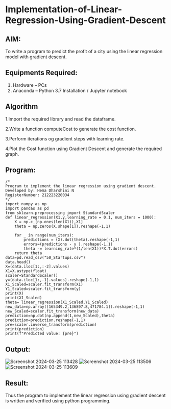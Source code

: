 # Implementation-of-Linear-Regression-Using-Gradient-Descent

## AIM:
To write a program to predict the profit of a city using the linear regression model with gradient descent.

## Equipments Required:
1. Hardware – PCs
2. Anaconda – Python 3.7 Installation / Jupyter notebook

## Algorithm
1.Import the required library and read the dataframe.

2.Write a function computeCost to generate the cost function.

3.Perform iterations og gradient steps with learning rate.

4.Plot the Cost function using Gradient Descent and generate the required graph. 

## Program:
```
/*
Program to implement the linear regression using gradient descent.
Developed by: Hema Dharshini N
RegisterNumber: 212223220034 
*/
import numpy as np
import pandas as pd
from sklearn.preprocessing import StandardScaler
def linear_regression(X1,y,learning_rate = 0.1, num_iters = 1000):
    X = np.c_[np.ones(len(X1)),X1]
    theta = np.zeros(X.shape[1]).reshape(-1,1)
    
    for _ in range(num_iters):
        predictions = (X).dot(theta).reshape(-1,1)
        errors=(predictions - y ).reshape(-1,1)
        theta -= learning_rate*(1/len(X1))*X.T.dot(errors)
    return theta
data=pd.read_csv("50_Startups.csv")
data.head()
X=(data.iloc[1:,:-2].values)
X1=X.astype(float)
scaler=StandardScaler()
y=(data.iloc[1:,-1].values).reshape(-1,1)
X1_Scaled=scaler.fit_transform(X1)
Y1_Scaled=scaler.fit_transform(y)
print(X)
print(X1_Scaled)
theta= linear_regression(X1_Scaled,Y1_Scaled)
new_data=np.array([165349.2,136897.8,471784.1]).reshape(-1,1)
new_Scaled=scaler.fit_transform(new_data)
prediction=np.dot(np.append(1,new_Scaled),theta)
prediction=prediction.reshape(-1,1)
pre=scaler.inverse_transform(prediction)
print(prediction)
print(f"Predicted value: {pre}")

```

## Output:

![Screenshot 2024-03-25 113428](https://github.com/hema-dharshini5/Implementation-of-Linear-Regression-Using-Gradient-Descent/assets/147117728/bb90151f-89d9-47b2-831d-b0b97453b3bb)
![Screenshot 2024-03-25 113506](https://github.com/hema-dharshini5/Implementation-of-Linear-Regression-Using-Gradient-Descent/assets/147117728/71072a4c-dd44-4a3d-866c-7a9355ca8196)
![Screenshot 2024-03-25 113609](https://github.com/hema-dharshini5/Implementation-of-Linear-Regression-Using-Gradient-Descent/assets/147117728/3f73fb78-acf1-4102-80d3-2e5261a00e41)




## Result:
Thus the program to implement the linear regression using gradient descent is written and verified using python programming.
